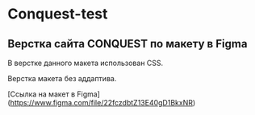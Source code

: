 # Conquest-test

## Верстка сайта CONQUEST по макету в Figma

В верстке данного макета использован CSS.

Верстка макета без аддаптива.

[Ссылка на макет в Figma] (https://www.figma.com/file/22fczdbtZ13E40gD1BkxNR)

